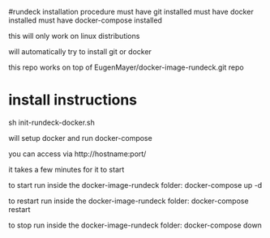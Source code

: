 #rundeck installation procedure
must have git installed
must have docker installed
must have docker-compose installed

this will only work on linux distributions

will automatically try to install git or docker

this repo works on top of EugenMayer/docker-image-rundeck.git repo

# install instructions
sh init-rundeck-docker.sh

will setup docker and run docker-compose

you can access via http://hostname:port/

it takes a few minutes for it to start


to start run inside the docker-image-rundeck folder:
docker-compose up -d

to restart run inside the docker-image-rundeck folder:
docker-compose restart

to stop run inside the docker-image-rundeck folder:
docker-compose down
